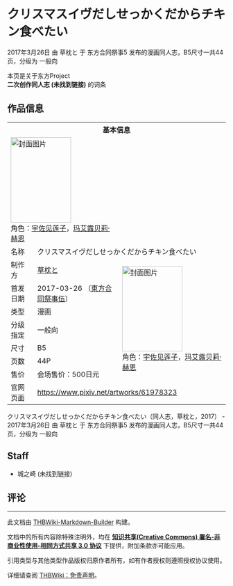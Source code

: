 # クリスマスイヴだしせっかくだからチキン食べたい

<!-- source html: G:\repos\THBWiki-Markdown-Builder\THBWikiMarkdown\Temp\main\c\cf\ns0%3A%E3%82%AF%E3%83%AA%E3%82%B9%E3%83%9E%E3%82%B9%E3%82%A4%E3%83%B4%E3%81%A0%E3%81%97%E3%81%9B%E3%81%A3%E3%81%8B%E3%81%8F%E3%81%A0%E3%81%8B%E3%82%89%E3%83%81%E3%82%AD%E3%83%B3%E9%A3%9F%E3%81%B9%E3%81%9F%E3%81%84.html -->

2017年3月26日 由 草枕と 于 东方合同祭事5 发布的漫画同人志，B5尺寸一共44页，分级为 一般向

本页是关于东方Project  
 **二次创作同人志 (未找到链接)** 的词条
## 作品信息

<table><tbody><tr><th colspan="3">基本信息</th></tr><tr><td class="cover-artwork-mobile" colspan="2"><a href="./文件-クリスマスイヴだしせっかくだからチキン食べたい封面.jpg.md" class="image" title="封面图片"><img alt="封面图片" src="https://upload.thwiki.cc/thumb/f/fe/%E3%82%AF%E3%83%AA%E3%82%B9%E3%83%9E%E3%82%B9%E3%82%A4%E3%83%B4%E3%81%A0%E3%81%97%E3%81%9B%E3%81%A3%E3%81%8B%E3%81%8F%E3%81%A0%E3%81%8B%E3%82%89%E3%83%81%E3%82%AD%E3%83%B3%E9%A3%9F%E3%81%B9%E3%81%9F%E3%81%84%E5%B0%81%E9%9D%A2.jpg/139px-%E3%82%AF%E3%83%AA%E3%82%B9%E3%83%9E%E3%82%B9%E3%82%A4%E3%83%B4%E3%81%A0%E3%81%97%E3%81%9B%E3%81%A3%E3%81%8B%E3%81%8F%E3%81%A0%E3%81%8B%E3%82%89%E3%83%81%E3%82%AD%E3%83%B3%E9%A3%9F%E3%81%B9%E3%81%9F%E3%81%84%E5%B0%81%E9%9D%A2.jpg" decoding="async" loading="lazy" width="139" height="196" srcset="https://upload.thwiki.cc/thumb/f/fe/%E3%82%AF%E3%83%AA%E3%82%B9%E3%83%9E%E3%82%B9%E3%82%A4%E3%83%B4%E3%81%A0%E3%81%97%E3%81%9B%E3%81%A3%E3%81%8B%E3%81%8F%E3%81%A0%E3%81%8B%E3%82%89%E3%83%81%E3%82%AD%E3%83%B3%E9%A3%9F%E3%81%B9%E3%81%9F%E3%81%84%E5%B0%81%E9%9D%A2.jpg/208px-%E3%82%AF%E3%83%AA%E3%82%B9%E3%83%9E%E3%82%B9%E3%82%A4%E3%83%B4%E3%81%A0%E3%81%97%E3%81%9B%E3%81%A3%E3%81%8B%E3%81%8F%E3%81%A0%E3%81%8B%E3%82%89%E3%83%81%E3%82%AD%E3%83%B3%E9%A3%9F%E3%81%B9%E3%81%9F%E3%81%84%E5%B0%81%E9%9D%A2.jpg 1.5x, https://upload.thwiki.cc/thumb/f/fe/%E3%82%AF%E3%83%AA%E3%82%B9%E3%83%9E%E3%82%B9%E3%82%A4%E3%83%B4%E3%81%A0%E3%81%97%E3%81%9B%E3%81%A3%E3%81%8B%E3%81%8F%E3%81%A0%E3%81%8B%E3%82%89%E3%83%81%E3%82%AD%E3%83%B3%E9%A3%9F%E3%81%B9%E3%81%9F%E3%81%84%E5%B0%81%E9%9D%A2.jpg/277px-%E3%82%AF%E3%83%AA%E3%82%B9%E3%83%9E%E3%82%B9%E3%82%A4%E3%83%B4%E3%81%A0%E3%81%97%E3%81%9B%E3%81%A3%E3%81%8B%E3%81%8F%E3%81%A0%E3%81%8B%E3%82%89%E3%83%81%E3%82%AD%E3%83%B3%E9%A3%9F%E3%81%B9%E3%81%9F%E3%81%84%E5%B0%81%E9%9D%A2.jpg 2x" data-file-width="806" data-file-height="1139"></a><div class="cover-char">角色：<a href="./宇佐见莲子.md" title="宇佐见莲子">宇佐见莲子</a>，<a href="./玛艾露贝莉·赫恩.md" title="玛艾露贝莉·赫恩">玛艾露贝莉·赫恩</a></div></td>
</tr><tr><td class="label">名称</td><td colspan="2"> クリスマスイヴだしせっかくだからチキン食べたい </td></tr><tr><td class="label">制作方</td><td><a href="./草枕と.md" title="草枕と">草枕と</a></td><td class="cover-artwork" rowspan="7" style="min-width:196px;"><a href="./文件-クリスマスイヴだしせっかくだからチキン食べたい封面.jpg.md" class="image" title="封面图片"><img alt="封面图片" src="https://upload.thwiki.cc/thumb/f/fe/%E3%82%AF%E3%83%AA%E3%82%B9%E3%83%9E%E3%82%B9%E3%82%A4%E3%83%B4%E3%81%A0%E3%81%97%E3%81%9B%E3%81%A3%E3%81%8B%E3%81%8F%E3%81%A0%E3%81%8B%E3%82%89%E3%83%81%E3%82%AD%E3%83%B3%E9%A3%9F%E3%81%B9%E3%81%9F%E3%81%84%E5%B0%81%E9%9D%A2.jpg/139px-%E3%82%AF%E3%83%AA%E3%82%B9%E3%83%9E%E3%82%B9%E3%82%A4%E3%83%B4%E3%81%A0%E3%81%97%E3%81%9B%E3%81%A3%E3%81%8B%E3%81%8F%E3%81%A0%E3%81%8B%E3%82%89%E3%83%81%E3%82%AD%E3%83%B3%E9%A3%9F%E3%81%B9%E3%81%9F%E3%81%84%E5%B0%81%E9%9D%A2.jpg" decoding="async" loading="lazy" width="139" height="196" srcset="https://upload.thwiki.cc/thumb/f/fe/%E3%82%AF%E3%83%AA%E3%82%B9%E3%83%9E%E3%82%B9%E3%82%A4%E3%83%B4%E3%81%A0%E3%81%97%E3%81%9B%E3%81%A3%E3%81%8B%E3%81%8F%E3%81%A0%E3%81%8B%E3%82%89%E3%83%81%E3%82%AD%E3%83%B3%E9%A3%9F%E3%81%B9%E3%81%9F%E3%81%84%E5%B0%81%E9%9D%A2.jpg/208px-%E3%82%AF%E3%83%AA%E3%82%B9%E3%83%9E%E3%82%B9%E3%82%A4%E3%83%B4%E3%81%A0%E3%81%97%E3%81%9B%E3%81%A3%E3%81%8B%E3%81%8F%E3%81%A0%E3%81%8B%E3%82%89%E3%83%81%E3%82%AD%E3%83%B3%E9%A3%9F%E3%81%B9%E3%81%9F%E3%81%84%E5%B0%81%E9%9D%A2.jpg 1.5x, https://upload.thwiki.cc/thumb/f/fe/%E3%82%AF%E3%83%AA%E3%82%B9%E3%83%9E%E3%82%B9%E3%82%A4%E3%83%B4%E3%81%A0%E3%81%97%E3%81%9B%E3%81%A3%E3%81%8B%E3%81%8F%E3%81%A0%E3%81%8B%E3%82%89%E3%83%81%E3%82%AD%E3%83%B3%E9%A3%9F%E3%81%B9%E3%81%9F%E3%81%84%E5%B0%81%E9%9D%A2.jpg/277px-%E3%82%AF%E3%83%AA%E3%82%B9%E3%83%9E%E3%82%B9%E3%82%A4%E3%83%B4%E3%81%A0%E3%81%97%E3%81%9B%E3%81%A3%E3%81%8B%E3%81%8F%E3%81%A0%E3%81%8B%E3%82%89%E3%83%81%E3%82%AD%E3%83%B3%E9%A3%9F%E3%81%B9%E3%81%9F%E3%81%84%E5%B0%81%E9%9D%A2.jpg 2x" data-file-width="806" data-file-height="1139"></a><div class="cover-char">角色：<a href="./宇佐见莲子.md" title="宇佐见莲子">宇佐见莲子</a>，<a href="./玛艾露贝莉·赫恩.md" title="玛艾露贝莉·赫恩">玛艾露贝莉·赫恩</a></div></td>
</tr><tr><td class="label">首发日期</td><td>2017-03-26&#160;（<a href="/展会作品列表?e=%E4%B8%9C%E6%96%B9%E5%90%88%E5%90%8C%E7%A5%AD%E4%BA%8B%235">東方合同祭事伍</a>）</td></tr><tr><td class="label">类型</td><td>漫画</td></tr><tr><td class="label">分级指定</td><td>一般向</td></tr><tr><td class="label">尺寸</td><td>B5</td></tr><tr><td class="label">页数</td><td>44P</td></tr><tr><td class="label">售价</td><td>会场售价：500日元</td></tr>
<tr><td class="label">官网页面</td><td colspan="2"><a rel="nofollow" class="external free" href="https://www.pixiv.net/artworks/61978323">https://www.pixiv.net/artworks/61978323</a></td></tr></tbody></table>

クリスマスイヴだしせっかくだからチキン食べたい（同人志，草枕と，2017） - 2017年3月26日 由 草枕と 于 东方合同祭事5 发布的漫画同人志，B5尺寸一共44页，分级为 一般向
## Staff
- 城之崎 (未找到链接)

## 评论




---

此文档由 [THBWiki-Markdown-Builder](https://github.com/Delsin-Yu/THBWiki-Markdown-Builder) 构建。

文档中的所有内容除特殊注明外，均在 [**知识共享(Creative Commons) 署名-非商业性使用-相同方式共享 3.0 协议**](https://creativecommons.org/licenses/by-sa/3.0/deed.zh-hans) 下提供，附加条款亦可能应用。

引用类型与其他类型作品版权归原作者所有，如有作者授权则遵照授权协议使用。

详细请查阅 [THBWiki：免责声明](https://thbwiki.cc/THBWiki:%E5%85%8D%E8%B4%A3%E5%A3%B0%E6%98%8E)。

